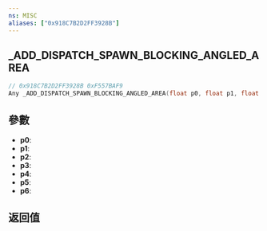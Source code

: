 ```yaml
---
ns: MISC
aliases: ["0x918C7B2D2FF3928B"]
---
```

## _ADD_DISPATCH_SPAWN_BLOCKING_ANGLED_AREA

```c
// 0x918C7B2D2FF3928B 0xF557BAF9
Any _ADD_DISPATCH_SPAWN_BLOCKING_ANGLED_AREA(float p0, float p1, float p2, float p3, float p4, float p5, float p6);
```

## 參數
* **p0**: 
* **p1**: 
* **p2**: 
* **p3**: 
* **p4**: 
* **p5**: 
* **p6**: 

## 返回值
